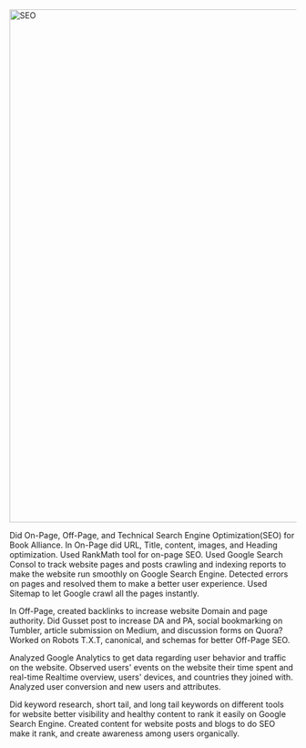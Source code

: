 <img width="901" alt="SEO" src="https://github.com/user-attachments/assets/0908fd97-afac-4632-8dfd-16468c492af5">

Did On-Page, Off-Page, and Technical Search Engine Optimization(SEO) for Book Alliance. In On-Page did URL, Title, content, images, and Heading optimization. Used RankMath tool for on-page SEO. Used Google Search Consol to track website pages and posts crawling and indexing reports to make the website run smoothly on Google Search Engine. Detected errors on pages and resolved them to make a better user experience. Used Sitemap to let Google crawl all the pages instantly.

In Off-Page, created backlinks to increase website Domain and page authority. Did Gusset post to increase DA and PA, social bookmarking on Tumbler, article submission on Medium, and discussion forms on Quora? Worked on Robots T.X.T, canonical, and schemas for better Off-Page SEO. 

Analyzed Google Analytics to get data regarding user behavior and traffic on the website. Observed users' events on the website their time spent and real-time Realtime overview, users' devices, and countries they joined with. Analyzed user conversion and new users and attributes.

Did keyword research, short tail, and long tail keywords on different tools for website better visibility and healthy content to rank it easily on Google Search Engine. Created content for website posts and blogs to do SEO make it rank, and create awareness among users organically. 
